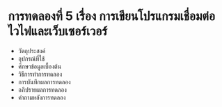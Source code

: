 # การทดลองที่ 5 เรื่อง การเขียนโปรแกรมเชื่อมต่อไวไฟและเว็บเซอร์เวอร์
* วัตถุประสงค์
* อุปกรณ์ที่ใช้
* ศึกษาข้อมูลเบื้องต้น 
* วิธีการทำการทดลอง
* การบันทึกผลการทดลอง
* อภิปรายผลการทดลอง
* คำถามหลังการทดลอง

